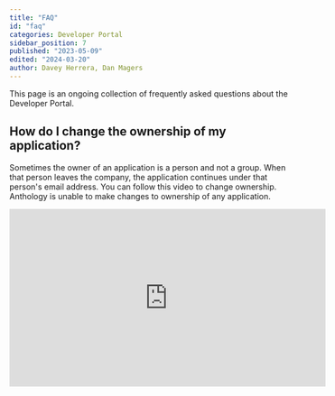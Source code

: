 ```yaml
---
title: "FAQ"
id: "faq"
categories: Developer Portal
sidebar_position: 7
published: "2023-05-09"
edited: "2024-03-20"
author: Davey Herrera, Dan Magers
---
```


<VersioningTracker frontMatter={frontMatter}/>

This page is an ongoing collection of frequently asked questions about the Developer Portal.

## How do I change the ownership of my application?

Sometimes the owner of an application is a person and not a group. When that person leaves the company, the application continues under that person's email address. You can follow this video to change ownership. Anthology is unable to make changes to ownership of any application.

<iframe width="560" height="315" src="https://www.youtube.com/embed/3xyZeO8cdDs" title="YouTube video player" frameborder="0" allow="accelerometer; autoplay; clipboard-write; encrypted-media; gyroscope; picture-in-picture; web-share" allowfullscreen></iframe>

<AuthorBox frontMatter={frontMatter}/>
